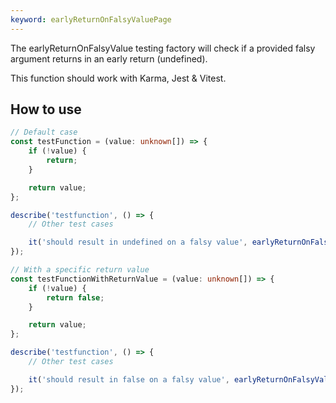 ```yaml
---
keyword: earlyReturnOnFalsyValuePage
---
```


The earlyReturnOnFalsyValue testing factory will check if a provided falsy argument returns in an early return (undefined).

This function should work with Karma, Jest & Vitest.

## How to use

```typescript
// Default case
const testFunction = (value: unknown[]) => {
	if (!value) {
		return;
	}

	return value;
};

describe('testfunction', () => {
	// Other test cases

	it('should result in undefined on a falsy value', earlyReturnOnFalsyValue(testFunction));
});

// With a specific return value
const testFunctionWithReturnValue = (value: unknown[]) => {
	if (!value) {
		return false;
	}

	return value;
};

describe('testfunction', () => {
	// Other test cases

	it('should result in false on a falsy value', earlyReturnOnFalsyValue(testFunction, false));
});
```
